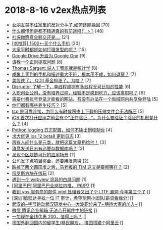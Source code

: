 # 2018-8-16 v2ex热点列表

+ [女朋友禁不住家里的反对分手了,如何还能挽回](https://www.v2ex.com/t/480249#reply70) [70]
+ [什么都懂但是都不精通真的有前途吗(´_ゝ`)](https://www.v2ex.com/t/480236#reply48) [48]
+ [社保你愿意全额交还是....](https://www.v2ex.com/t/480244#reply21) [21]
+ [[求推荐] 1500+-买个什么手机](https://www.v2ex.com/t/480246#reply20) [20]
+ [大家平时都是如何打理发型的呢？](https://www.v2ex.com/t/480248#reply15) [15]
+ [Google Drive 升级为 Google One](https://www.v2ex.com/t/480260#reply9) [9]
+ [请教一个正则提取问题](https://www.v2ex.com/t/480230#reply8) [8]
+ [Thomas Sargent 说人工智能就是统计学](https://www.v2ex.com/t/480233#reply8) [8]
+ [咸鱼上买到的手机和描述重大不符，根本用不成，如何退货？](https://www.v2ex.com/t/480256#reply7) [7]
+ [美股跌了， QDII 基金却涨了，为啥？](https://www.v2ex.com/t/480232#reply7) [7]
+ [Disruptor 了解一下，单线程却拥有多线程无可比拟的性能](https://www.v2ex.com/t/480231#reply6) [6]
+ [入职创业公司，没有培养过程，经验不足感到吃力，应该离职吗？](https://www.v2ex.com/t/480251#reply6) [6]
+ [需要付费账号登录才能看的网站，有没有办法在一个局域网内共享免登陆](https://www.v2ex.com/t/480259#reply5) [5]
+ [你们都有哪些养生技巧？](https://www.v2ex.com/t/480268#reply5) [5]
+ [tcp 是可靠连接，为什么有时候网络上下载的压缩文件会无法解压](https://www.v2ex.com/t/480241#reply5) [5]
+ [iOS 首次打开应用之前会有个“正在验证...”，为什么要验证？验证的机制是什么？](https://www.v2ex.com/t/480242#reply4) [4]
+ [Python logging 日志配置，如何不输出到控制台](https://www.v2ex.com/t/480247#reply4) [4]
+ [求大佬更 ios 12 beta8 更新日志](https://www.v2ex.com/t/480238#reply3) [3]
+ [再有人问什么是元类，就把这篇文章扔给他！](https://www.v2ex.com/t/480239#reply3) [3]
+ [消息发送日志有必要存数据库吗？](https://www.v2ex.com/t/480262#reply2) [2]
+ [发现个区块链可行的应用场景](https://www.v2ex.com/t/480269#reply2) [2]
+ [公司发了点项目奖金，还要用发票换](https://www.v2ex.com/t/480271#reply2) [2]
+ [跌掉了两个莆田度之后，马老板的 TIM 这又是要闹哪样？](https://www.v2ex.com/t/480243#reply2) [2]
+ [俄罗斯方块在线玩](https://www.v2ex.com/t/480253#reply2) [2]
+ [遇到一个 webview 诡异的白屏问题](https://www.v2ex.com/t/480264#reply1) [1]
+ [[阿里巴巴]阿里巴巴全岗位内推， P6/P7](https://www.v2ex.com/t/480266#reply1) [1]
+ [收到 vps 服务商的邮件 intel 处理器又出了个 L1TF 漏洞 今年第三个了](https://www.v2ex.com/t/480258#reply0) []
+ [[深圳]欣旺达寻找一位 IT 审计，希望能带小团队[薪资看缘分]](https://www.v2ex.com/t/480263#reply0) []
+ [武汉的~字节跳动武汉研发中心一大波职位来了~期待大家的加入~](https://www.v2ex.com/t/480265#reply0) []
+ [微信 腾讯企业邮箱 无法点开邮件中的链接](https://www.v2ex.com/t/480273#reply0) []
+ [一加现在全线优惠 200，值得上吗？](https://www.v2ex.com/t/480274#reply0) []
+ [找国外翻回国内的留学生/移民朋友， 拼团搭建个阿里云](https://www.v2ex.com/t/480234#reply0) []
